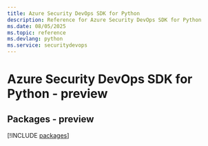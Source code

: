 ```yaml
---
title: Azure Security DevOps SDK for Python
description: Reference for Azure Security DevOps SDK for Python
ms.date: 08/05/2025
ms.topic: reference
ms.devlang: python
ms.service: securitydevops
---
```

# Azure Security DevOps SDK for Python - preview
## Packages - preview
[!INCLUDE [packages](security-devops-index.md)]